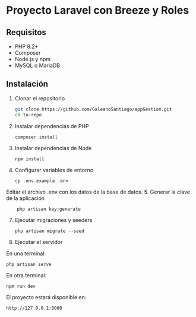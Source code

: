 # Proyecto Laravel con Breeze y Roles

## Requisitos
- PHP 8.2+
- Composer
- Node.js y npm
- MySQL o MariaDB

## Instalación

1. Clonar el repositorio
   ```bash
   git clone https://github.com/GaleanoSantiago/appGestion.git
   cd tu-repo

2. Instalar dependencias de PHP
   
       composer install

4. Instalar dependencias de Node

       npm install

5. Configurar variables de entorno
   
       cp .env.example .env

Editar el archivo .env con los datos de la base de datos.
5. Generar la clave de la aplicación

        php artisan key:generate

7. Ejecutar migraciones y seeders
   
       php artisan migrate --seed

9. Ejecutar el servidor

En una terminal:

    php artisan serve


En otra terminal:

    npm run dev


El proyecto estará disponible en:

    http://127.0.0.1:8000
